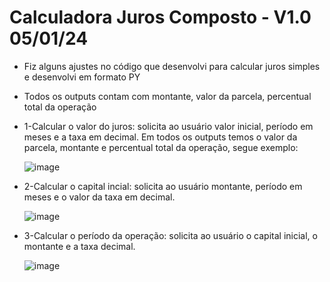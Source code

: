 # Calculadora Juros Composto - V1.0 05/01/24

  * Fiz alguns ajustes no código que desenvolvi para calcular juros simples e desenvolvi em formato PY
  * Todos os outputs contam com montante, valor da parcela, percentual total da operação
  
  * 1-Calcular o valor do juros: solicita ao usuário valor inicial, período em meses e a taxa em decimal. Em todos os outputs temos o valor da parcela, montante e percentual total da operação, segue exemplo:
 
    ![image](https://github.com/nicolaskra/juros_composto/assets/144272226/8eb9b379-81a5-43f7-8664-f787d7c75773)


  * 2-Calcular o capital incial: solicita ao usuário montante, período em meses e o valor da taxa em decimal.

    ![image](https://github.com/nicolaskra/juros_composto/assets/144272226/861b573f-23bb-40f9-9621-e97e8b9142e9)


  * 3-Calcular o período da operação: solicita ao usuário o capital inicial, o montante e a taxa decimal.

    ![image](https://github.com/nicolaskra/juros_composto/assets/144272226/89d28e54-a842-405a-b04a-7d956f384d5d)



      

